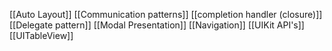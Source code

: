 
[[Auto Layout]]
[[Communication patterns]]
[[completion handler (closure)]]
[[Delegate pattern]]
[[Modal Presentation]]
[[Navigation]]
[[UIKit  API's]]
[[UITableView]]
